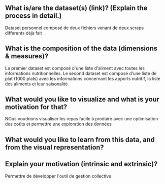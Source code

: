 ## What is/are the dataset(s) (link)? (Explain the process in detail.)

Dataset personnel composé de deux fichiers venant de deux scraps differents déjà fait 

## What is the composition of the data (dimensions & measures)?

Le premier dataset est composé d'une liste d'aliment avec toutes les informations nutritionnelles.
Le second dataset est composé d'une liste de plat (1000 plats) avec les informations concernant les apports nutritif, la liste des aliments et leur saisonalité.


## What would you like to visualize and what is your motivation for that? 

NOus voudrions visualiser les repas facile à produire avec une optimisation des coûts et permettre une exploration des données

## What would you like to learn from this data, and from the visual representation?



## Explain your motivation (intrinsic and extrinsic)?

Permettre de développer l'outil de gestion collective

